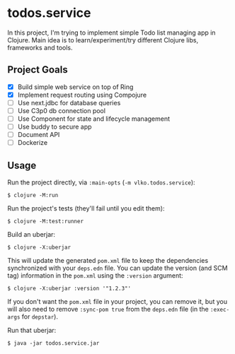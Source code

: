 # todos.service

In this project, I'm trying to implement simple Todo list managing app in Clojure. 
Main idea is to learn/experiment/try different Clojure libs, frameworks and tools.   

## Project Goals

- [x] Build simple web service on top of Ring
- [x] Implement request routing using Compojure
- [ ] Use next.jdbc for database queries
- [ ] Use C3p0 db connection pool
- [ ] Use Component for state and lifecycle management
- [ ] Use buddy to secure app
- [ ] Document API
- [ ] Dockerize

## Usage

Run the project directly, via `:main-opts` (`-m vlko.todos.service`):

    $ clojure -M:run

Run the project's tests (they'll fail until you edit them):

    $ clojure -M:test:runner

Build an uberjar:

    $ clojure -X:uberjar

This will update the generated `pom.xml` file to keep the dependencies synchronized with
your `deps.edn` file. You can update the version (and SCM tag) information in the `pom.xml` using the
`:version` argument:

    $ clojure -X:uberjar :version '"1.2.3"'

If you don't want the `pom.xml` file in your project, you can remove it, but you will
also need to remove `:sync-pom true` from the `deps.edn` file (in the `:exec-args` for `depstar`).

Run that uberjar:

    $ java -jar todos.service.jar
